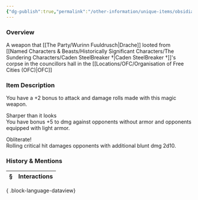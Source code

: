 ```yaml
---
{"dg-publish":true,"permalink":"/other-information/unique-items/obsidian-obliterator/","updated":"2025-06-13T19:19:43.206+01:00"}
---
```


### Overview
A weapon that [[The Party/Wurinn Fuuldrusch\|Drache]] looted from [[Named Characters & Beasts/Historically Significant  Characters/The Sundering Characters/Caden SteelBreaker †\|Caden SteelBreaker †]]'s corpse in the councillors hall in the [[Locations/OFC/Organisation of Free Cities (OFC)\|OFC]]

### Item Description
You have a +2 bonus to attack and damage rolls made with this magic weapon.

Sharper than it looks  
You have bonus +5 to dmg against opponents without armor and opponents equipped with light armor.

Obliterate!  
Rolling critical hit damages opponents with additional blunt dmg 2d10.

### History & Mentions
| § | Interactions |
| - | ------------ |

{ .block-language-dataview}